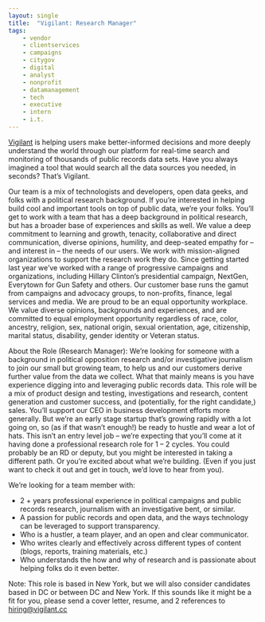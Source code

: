 ```yaml
---
layout: single
title:  "Vigilant: Research Manager"
tags: 
    - vendor
    - clientservices
    - campaigns
    - citygov
    - digital
    - analyst
    - nonprofit
    - datamanagement
    - tech
    - executive
    - intern
    - i.t.
---
```

[Vigilant](https://vigilant.cc/) is helping users make better-informed decisions and more deeply understand the world through our platform for real-time search and monitoring of thousands of public records data sets. Have you always imagined a tool that would search all the data sources you needed, in seconds? That’s Vigilant.

Our team is a mix of technologists and developers, open data geeks, and folks with a political research background. If you’re interested in helping build cool and important tools on top of public data, we’re your folks. You’ll get to work with a team that has a deep background in political research, but has a broader base of experiences and skills as well.
We value a deep commitment to learning and growth, tenacity, collaborative and direct communication, diverse opinions, humility, and deep-seated empathy for – and interest in – the needs of our users.
We work with mission-aligned organizations to support the research work they do. Since getting started last year we’ve worked with a range of progressive campaigns and organizations, including Hillary Clinton’s presidential campaign, NextGen, Everytown for Gun Safety and others. Our customer base runs the gamut from campaigns and advocacy groups, to non-profits, finance, legal services and media.
We are proud to be an equal opportunity workplace. We value diverse opinions, backgrounds and experiences, and are committed to equal employment opportunity regardless of race, color, ancestry, religion, sex, national origin, sexual orientation, age, citizenship, marital status, disability, gender identity or Veteran status.

About the Role (Research Manager):
We’re looking for someone with a background in political opposition research and/or investigative journalism to join our small but growing team, to help us and our customers derive further value from the data we collect. What that mainly means is you have experience digging into and leveraging public records data.
This role will be a mix of product design and testing, investigations and research, content generation and customer success, and (potentially, for the right candidate,) sales. You’ll support our CEO in business development efforts more generally. But we’re an early stage startup that’s growing rapidly with a lot going on, so (as if that wasn’t enough!) be ready to hustle and wear a lot of hats.
This isn’t an entry level job – we’re expecting that you’ll come at it having done a professional research role for 1 – 2 cycles. You could probably be an RD or deputy, but you might be interested in taking a different path. Or you’re excited about what we’re building. (Even if you just want to check it out and get in touch, we’d love to hear from you). 

We’re looking for a team member with:
* 2 + years professional experience in political campaigns and public records research, journalism with an investigative bent, or similar.
* A passion for public records and open data, and the ways technology can be leveraged to support transparency.
* Who is a hustler, a team player, and an open and clear communicator.
* Who writes clearly and effectively across different types of content (blogs, reports, training materials, etc.)
* Who understands the how and why of research and is passionate about helping folks do it even better.

Note: This role is based in New York, but we will also consider candidates based in DC or between DC and New York.
If this sounds like it might be a fit for you, please send a cover letter, resume, and 2 references to hiring@vigilant.cc
